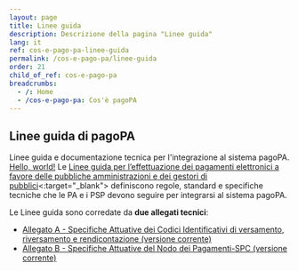 ```yaml
---
layout: page
title: Linee guida
description: Descrizione della pagina "Linee guida"
lang: it
ref: cos-e-pago-pa-linee-guida
permalink: /cos-e-pago-pa/linee-guida
order: 21
child_of_ref: cos-e-pago-pa
breadcrumbs:
  - /: Home
  - /cos-e-pago-pa: Cos'è pagoPA
---
```


## Linee guida di pagoPA

Linee guida e documentazione tecnica per l'integrazione al sistema pagoPA.
 <a href="http://example.com/" target="_blank">Hello, world!</a>
Le [Linee guida per l’effettuazione dei pagamenti elettronici a favore delle pubbliche amministrazioni e dei gestori di pubblici](https://docs.italia.it/italia/pagopa/lg-pagopa-docs/it/stabile/)<:target="_blank"> definiscono regole, standard e specifiche tecniche che le PA e i PSP devono seguire per integrarsi al sistema pagoPA.

Le Linee guida sono corredate da **due allegati tecnici**:
* [Allegato A - Specifiche Attuative dei Codici Identificativi di versamento, riversamento e rendicontazione (versione corrente)](https://docs.italia.it/italia/pagopa/pagopa-codici-docs/it/bozza/)
* [Allegato B - Specifiche Attuative del Nodo dei Pagamenti-SPC (versione corrente)](https://docs.italia.it/italia/pagopa/pagopa-specifichepagamenti-docs/it/stabile/)
